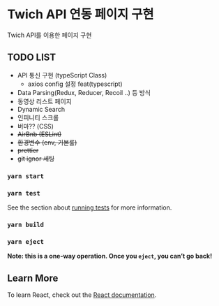 # Twich API 연동 페이지 구현

Twich API를 이용한 페이지 구현

## TODO LIST

- API 통신 구현 (typeScript Class)
  - axios config 설정 feat(typescript)
- Data Parsing(Redux, Reducer, Recoil ..) 등 방식
- 동영상 리스트 페이지
- Dynamic Search
- 인피니티 스크롤
- 버마?? (CSS)
- ~~AirBnb (ESLint)~~
- ~~환경변수 (env, 기본룰)~~
- ~~prettier~~
- ~~git ignor 세팅~~

### `yarn start`

### `yarn test`

See the section about [running tests](https://facebook.github.io/create-react-app/docs/running-tests) for more information.

### `yarn build`

### `yarn eject`

**Note: this is a one-way operation. Once you `eject`, you can’t go back!**

## Learn More

To learn React, check out the [React documentation](https://reactjs.org/).

